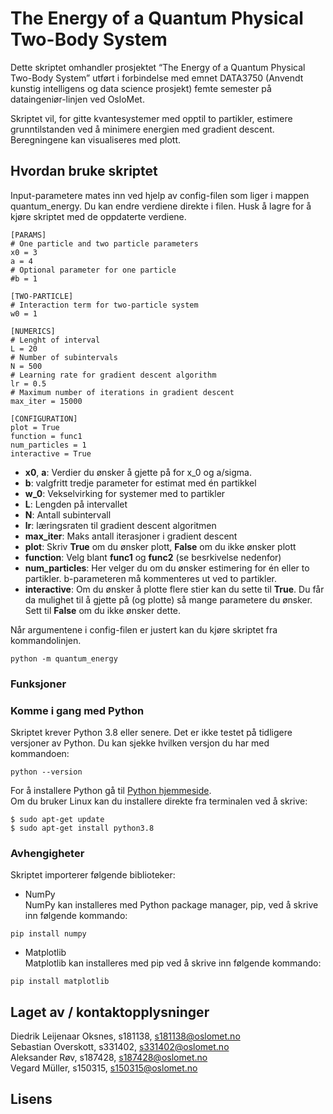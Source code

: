 # The Energy of a Quantum Physical Two-Body System
Dette skriptet omhandler prosjektet “The Energy of a Quantum Physical Two-Body System” utført i forbindelse med emnet
DATA3750 (Anvendt kunstig intelligens og data science prosjekt) femte semester på dataingeniør-linjen ved OsloMet.

Skriptet vil, for gitte kvantesystemer med opptil to partikler, estimere grunntilstanden ved å minimere energien med gradient descent.
Beregningene kan visualiseres med plott.

## Hvordan bruke skriptet
Input-parametere mates inn ved hjelp av config-filen som liger i mappen quantum_energy. Du kan endre verdiene direkte i filen. Husk å lagre for å kjøre skriptet med de oppdaterte verdiene.
```
[PARAMS]
# One particle and two particle parameters
x0 = 3
a = 4
# Optional parameter for one particle
#b = 1

[TWO-PARTICLE]
# Interaction term for two-particle system
w0 = 1

[NUMERICS]
# Lenght of interval
L = 20
# Number of subintervals
N = 500
# Learning rate for gradient descent algorithm
lr = 0.5
# Maximum number of iterations in gradient descent
max_iter = 15000

[CONFIGURATION]
plot = True
function = func1
num_particles = 1
interactive = True
```
* **x0**, **a**: Verdier du ønsker å gjette på for x_0 og a/sigma.
* **b**: valgfritt tredje parameter for estimat med én partikkel
* **w_0**: Vekselvirking for systemer med to partikler
* **L**: Lengden på intervallet
* **N**: Antall subintervall
* **lr**: læringsraten til gradient descent algoritmen
* **max_iter**: Maks antall iterasjoner i gradient descent
* **plot**: Skriv **True** om du ønsker plott, **False** om du ikke ønsker plott
* **function**: Velg blant **func1** og **func2** (se besrkivelse nedenfor)
* **num_particles**: Her velger du om du ønsker estimering for én eller to partikler. b-parameteren må kommenteres ut ved to partikler.
* **interactive**: Om du ønsker å plotte flere stier kan du sette til **True**. Du får da mulighet til å gjette på (og plotte) så mange parametere du ønsker. Sett til **False** om du ikke ønsker dette.  
  
Når argumentene i config-filen er justert kan du kjøre skriptet fra kommandolinjen.
```
python -m quantum_energy
```

### Funksjoner


### Komme i gang med Python
Skriptet krever Python 3.8 eller senere. Det er ikke testet på tidligere versjoner av Python. Du kan sjekke hvilken versjon du har med kommandoen:
```
python --version
```
For å installere Python gå til [Python hjemmeside](https://www.python.org/downloads/).  
Om du bruker Linux kan du installere direkte fra terminalen ved å skrive:
```
$ sudo apt-get update
$ sudo apt-get install python3.8
```
### Avhengigheter
Skriptet importerer følgende biblioteker:
* NumPy  
NumPy kan installeres med Python package manager, pip, ved å skrive inn følgende kommando:
```
pip install numpy
```
* Matplotlib  
Matplotlib kan installeres med pip ved å skrive inn følgende kommando:
```
pip install matplotlib
```

## Laget av / kontaktopplysninger
Diedrik Leijenaar Oksnes, s181138, s181138@oslomet.no  
Sebastian Overskott, s331402, s331402@oslomet.no  
Aleksander Røv, s187428, s187428@oslomet.no  
Vegard Müller, s150315, s150315@oslomet.no 

## Lisens
